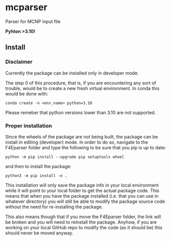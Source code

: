 # mcparser
Parser for MCNP input file

**Pyhton >3.10!**

## Install
### Disclaimer
Currently the package can be installed only in developer mode.

The step 0 of this procedure, that is, if you are encountering any
sort of trouble, would be to create a new fresh virtual environment.
In conda this would be done with:
```
conda create -n <env_name> python=3.10
```
Please remeber that python versions lower than 3.10 are not supported.

### Proper installation
Since the wheels of the package are not being built, the package can be
install in editing (developer) mode. In order to do so, navigate to the
F4Eparser folder and type the following to be sure that you pip is
up to date:
```
python -m pip install --upgrade pip setuptools wheel
```
and then to install the package:
```
python3 -m pip install -e .
```

This installation will only save the package info in your local environment
while it will point to your local folder to get the actual package code.
This means that when you have the package installed (i.e. that you can
use in whatever directory) you will still be able to modify the package
source code without the need for re-installing the package.

This also means though that if you move the F4Eparser folder, the link will
be broken and you will need to reinstall the package. Anyhow, if you are
working on your local GitHub repo to modify the code (as it should be) this
should never be moved anyway.